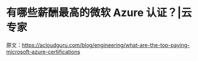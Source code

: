 # 有哪些薪酬最高的微软 Azure 认证？|云专家

原文：<https://acloudguru.com/blog/engineering/what-are-the-top-paying-microsoft-azure-certifications>